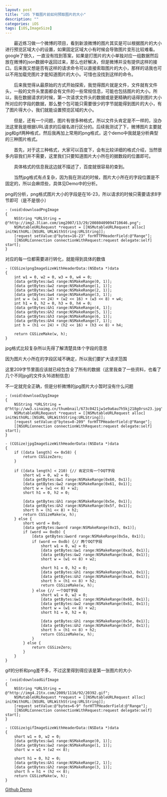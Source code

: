 ```yaml
---
layout: post
title: "iOS 下载图片前如何预取图片的大小"
description: ""
categories: iOS
tags: [iOS,ImageSize]
---
```


&emsp;&emsp;最近练习做一个微博的项目，看到新浪微博的图片其实是可以根据图片的大小进行预览区域大小的设置，如果固定区域大小有时候会导致图片变形比较难看。google了很久，一直没有找到答案，如果是打图片的大小单独对应一组数据然后放在微博的json数据中返回过来，那么也好解决，但是微博并没有提供这样的接口。后来我又想是否有这样的请求命令可以直接索取图片的大小，那样的话我也可以不用加载完图片才能知道图片的大小。可惜也没找到这样的命令。

&emsp;&emsp;后来我觉得从最原始的方式开始探索，我觉得图片就是文件，文件就有文件头，一般的文件头里面都会有文件的一些常规信息，可能也包括图片的大小。所以，我在数据请求的时候，第一次请求文件头的数据或是更精确的话得到图片大小所对应的字段的数据，那么整个包可能只需要很少的字节就能得到图片的大小，有了图片得大小，我们就能设置预览区域的大小。

&emsp;&emsp;但是，还有一个问题，图片有很多种格式，所以文件头肯定是不一样的，没办法这里我是根据URL请求的后缀名进行区分的。后续我测试了下，微博图片主要就jpg和gif两种格式，然后我再加上常用的png格式，这个demo中我就是分析典型的三种图片格式。

&emsp;&emsp;首先，对于这三种格式，大家可以百度下，会有比较详细的格式介绍，当然很多内容我们并不需要，这里我们只要知道图片大小所在的据数段的位置即可。

&emsp;&emsp;具体格式的信息我这边就不描述了，百度就很容易的查到。

&emsp;&emsp;当然jpg格式有点复杂，因为我在测试的时候，图片大小所在的字段位置是不固定的，所以会麻烦些，具体见Demo中的分析。


png的分析，png格式图片大小的字段是在16-23，所以请求的时候只需要请求8字节即可（是不是很小）

	- (void)downloadPngImage
	{
	    NSString *URLString = @"http://img2.3lian.com/img2007/13/29/20080409094710646.png";
	    NSMutableURLRequest *request = [[NSMutableURLRequest alloc] initWithURL:[NSURL URLWithString:URLString]];
	    [request setValue:@"bytes=16-23" forHTTPHeaderField:@"Range"];
	    [[NSURLConnection connectionWithRequest:request delegate:self] start];
	}

对应的每一位都需要进行转化，就能得到具体的数值

	- (CGSize)pngImageSizeWithHeaderData:(NSData *)data
	{
	    int w1 = 0, w2 = 0, w3 = 0, w4 = 0;
	    [data getBytes:&w1 range:NSMakeRange(0, 1)];
	    [data getBytes:&w2 range:NSMakeRange(1, 1)];
	    [data getBytes:&w3 range:NSMakeRange(2, 1)];
	    [data getBytes:&w4 range:NSMakeRange(3, 1)];
	    int w = (w1 << 24) + (w2 << 16) + (w3 << 8) + w4;
	    int h1 = 0, h2 = 0, h3 = 0, h4 = 0;
	    [data getBytes:&h1 range:NSMakeRange(4, 1)];
	    [data getBytes:&h2 range:NSMakeRange(5, 1)];
	    [data getBytes:&h3 range:NSMakeRange(6, 1)];
	    [data getBytes:&h4 range:NSMakeRange(7, 1)];
	    int h = (h1 << 24) + (h2 << 16) + (h3 << 8) + h4;
	    
	    return CGSizeMake(w, h);
	}


jpg格式比较复杂所以先得了解清楚具体个字段的意思

因为图片大小所在的字段区域不确定，所以我们要扩大请求范围

这里209字节里面应该就已经包含全了所有的数据（这里我查了一些资料，也看了几个不同jpg的文件头16进制信息）

不一定就完全正确，但是分析微博的jpg图片大小暂时没有什么问题

	- (void)downloadJpgImage
	{
	    NSString *URLString = @"http://ww3.sinaimg.cn/thumbnail/673c0421jw1e9a6au7h5kj218g0rsn23.jpg";
	    NSMutableURLRequest *request = [[NSMutableURLRequest alloc] initWithURL:[NSURL URLWithString:URLString]];
	    [request setValue:@"bytes=0-209" forHTTPHeaderField:@"Range"];
	    [[NSURLConnection connectionWithRequest:request delegate:self] start];
	}
	
	- (CGSize)jpgImageSizeWithHeaderData:(NSData *)data
	{
	    if ([data length] <= 0x58) {
	        return CGSizeZero;
	    }
	    
	    if ([data length] < 210) {// 肯定只有一个DQT字段
	        short w1 = 0, w2 = 0;
	        [data getBytes:&w1 range:NSMakeRange(0x60, 0x1)];
	        [data getBytes:&w2 range:NSMakeRange(0x61, 0x1)];
	        short w = (w1 << 8) + w2;
	        short h1 = 0, h2 = 0;
	        
	        [data getBytes:&h1 range:NSMakeRange(0x5e, 0x1)];
	        [data getBytes:&h2 range:NSMakeRange(0x5f, 0x1)];
	        short h = (h1 << 8) + h2;
	        return CGSizeMake(w, h);
	    } else {
	        short word = 0x0;
	        [data getBytes:&word range:NSMakeRange(0x15, 0x1)];
	        if (word == 0xdb) {
	            [data getBytes:&word range:NSMakeRange(0x5a, 0x1)];
	            if (word == 0xdb) {// 两个DQT字段
	                short w1 = 0, w2 = 0;
	                [data getBytes:&w1 range:NSMakeRange(0xa5, 0x1)];
	                [data getBytes:&w2 range:NSMakeRange(0xa6, 0x1)];
	                short w = (w1 << 8) + w2;
	                
	                short h1 = 0, h2 = 0;
	                [data getBytes:&h1 range:NSMakeRange(0xa3, 0x1)];
	                [data getBytes:&h2 range:NSMakeRange(0xa4, 0x1)];
	                short h = (h1 << 8) + h2;
	                return CGSizeMake(w, h);
	            } else {// 一个DQT字段
	                short w1 = 0, w2 = 0;
	                [data getBytes:&w1 range:NSMakeRange(0x60, 0x1)];
	                [data getBytes:&w2 range:NSMakeRange(0x61, 0x1)];
	                short w = (w1 << 8) + w2;
	                short h1 = 0, h2 = 0;
	                
	                [data getBytes:&h1 range:NSMakeRange(0x5e, 0x1)];
	                [data getBytes:&h2 range:NSMakeRange(0x5f, 0x1)];
	                short h = (h1 << 8) + h2;
	                return CGSizeMake(w, h);
	            }
	        } else {
	            return CGSizeZero;
	        }
	    }
	}


gif的分析和png差不多，不过这里得到得应该是第一张图片的大小  

	- (void)downloadGifImage
	{
	    NSString *URLString = @"http://img4.21tx.com/2009/1116/92/20392.gif";
	    NSMutableURLRequest *request = [[NSMutableURLRequest alloc] initWithURL:[NSURL URLWithString:URLString]];
	    [request setValue:@"bytes=6-9" forHTTPHeaderField:@"Range"];
	    [[NSURLConnection connectionWithRequest:request delegate:self] start];
	}
	
	- (CGSize)gifImageSizeWithHeaderData:(NSData *)data
	{
	    short w1 = 0, w2 = 0;
	    [data getBytes:&w1 range:NSMakeRange(0, 1)];
	    [data getBytes:&w2 range:NSMakeRange(1, 1)];
	    short w = w1 + (w2 << 8);
	    
	    short h1 = 0, h2 = 0;
	    [data getBytes:&h1 range:NSMakeRange(2, 1)];
	    [data getBytes:&h2 range:NSMakeRange(3, 1)];
	    short h = h1 + (h2 << 8);
	    return CGSizeMake(w, h);
	}
	
[Github Demo](https://github.com/cxjwin/TEST_ImageURL.git)